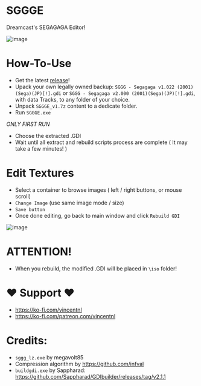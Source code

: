 # SGGGE
Dreamcast's SEGAGAGA Editor!

![image](https://github.com/user-attachments/assets/e13ccdce-80f5-415e-a3cc-4c7180fc8fcd)


# How-To-Use
- Get the latest [release](https://github.com/VincentNLOBJ/SGGGE/releases)!
- Upack your own legally owned backup:
`SGGG - Segagaga v1.022 (2001)(Sega)(JP)[!].gdi` or
`SGGG - Segagaga v2.000 (2001)(Sega)(JP)[!].gdi`,
with data Tracks, to any folder of your choice.
- Unpack `SGGGE_v1.7z` content to a dedicate folder.
- Run `SGGGE.exe`

*ONLY FIRST RUN*
- Choose the extracted .GDI
- Wait until all extract and rebuild scripts process are complete ( It may take a few minutes! )

# Edit Textures
- Select a container to browse images ( left / right buttons, or mouse scroll)
- `Change Image` (use same image mode / size)
- `Save button`
- Once done editing, go back to main window and click `Rebuild GDI`
 
![image](https://github.com/user-attachments/assets/fe6cee4f-3ba6-41eb-a9db-ee2698421093)

# ATTENTION!
- When you rebuild, the modified .GDI will be placed in `\iso` folder!

# ♥ Support ♥
- https://ko-fi.com/vincentnl
- https://ko-fi.com/patreon.com/vincentnl

# Credits:
- `sggg_lz.exe` by megavolt85
- Compression algorithm by https://github.com/infval
- `buildgdi.exe` by Sappharad: https://github.com/Sappharad/GDIbuilder/releases/tag/v2.1.1
